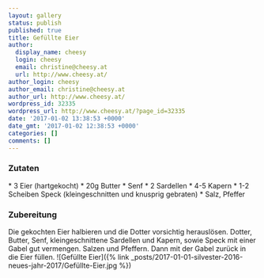 ```yaml
---
layout: gallery
status: publish
published: true
title: Gefüllte Eier
author:
  display_name: cheesy
  login: cheesy
  email: christine@cheesy.at
  url: http://www.cheesy.at/
author_login: cheesy
author_email: christine@cheesy.at
author_url: http://www.cheesy.at/
wordpress_id: 32335
wordpress_url: http://www.cheesy.at/?page_id=32335
date: '2017-01-02 13:38:53 +0000'
date_gmt: '2017-01-02 12:38:53 +0000'
categories: []
comments: []
---
```

### Zutaten
\* 3 Eier (hartgekocht)
\* 20g Butter
\* Senf
\* 2 Sardellen
\* 4-5 Kapern
\* 1-2 Scheiben Speck (kleingeschnitten und knusprig gebraten)
\* Salz, Pfeffer
### Zubereitung
Die gekochten Eier halbieren und die Dotter vorsichtig herauslösen. Dotter, Butter, Senf, kleingeschnittene Sardellen und Kapern, sowie Speck mit einer Gabel gut vermengen. Salzen und Pfeffern. Dann mit der Gabel zurück in die Eier füllen.
![Gefüllte Eier]({% link _posts/2017-01-01-silvester-2016-neues-jahr-2017/Gefüllte-Eier.jpg %})
